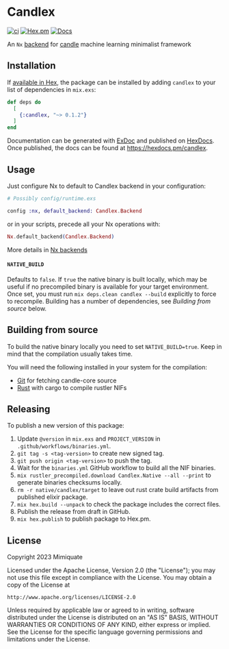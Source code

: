 # Candlex

[![ci](https://github.com/mimiquate/candlex/actions/workflows/ci.yml/badge.svg?branch=main)](https://github.com/mimiquate/candlex/actions?query=branch%3Amain)
[![Hex.pm](https://img.shields.io/hexpm/v/candlex.svg)](https://hex.pm/packages/candlex)
[![Docs](https://img.shields.io/badge/docs-gray.svg)](https://hexdocs.pm/candlex)

An `Nx` [backend](https://hexdocs.pm/nx/Nx.html#module-backends) for [candle](https://huggingface.github.io/candle) machine learning minimalist framework

## Installation

If [available in Hex](https://hex.pm/docs/publish), the package can be installed
by adding `candlex` to your list of dependencies in `mix.exs`:

```elixir
def deps do
  [
    {:candlex, "~> 0.1.2"}
  ]
end
```

Documentation can be generated with [ExDoc](https://github.com/elixir-lang/ex_doc)
and published on [HexDocs](https://hexdocs.pm). Once published, the docs can
be found at <https://hexdocs.pm/candlex>.

## Usage

Just configure Nx to default to Candlex backend in your configuration:

```elixir
# Possibly config/runtime.exs

config :nx, default_backend: Candlex.Backend
```

or in your scripts, precede all your Nx operations with:

```elixir
Nx.default_backend(Candlex.Backend)
```

More details in [Nx backends](https://hexdocs.pm/nx/Nx.html#module-backends)

#### `NATIVE_BUILD`

Defaults to `false`. If `true` the native binary is built locally, which may be useful
if no precompiled binary is available for your target environment. Once set, you
must run `mix deps.clean candlex --build` explicitly to force to recompile.
Building has a number of dependencies, see *Building from source* below.

## Building from source

To build the native binary locally you need to set `NATIVE_BUILD=true`.
Keep in mind that the compilation usually takes time.

You will need the following installed in your system for the compilation:

  * [Git](https://git-scm.com) for fetching candle-core source
  * [Rust](https://www.rust-lang.org) with cargo to compile rustler NIFs

## Releasing

To publish a new version of this package:

1. Update `@version` in `mix.exs` and `PROJECT_VERSION` in `.github/workflows/binaries.yml`.
1. `git tag -s <tag-version>` to create new signed tag.
1. `git push origin <tag-version>` to push the tag.
1. Wait for the `binaries.yml` GitHub workflow to build all the NIF binaries.
1. `mix rustler_precompiled.download Candlex.Native --all --print` to generate binaries checksums locally.
1. `rm -r native/candlex/target` to leave out rust crate build artifacts from published elixir package.
1. `mix hex.build --unpack` to check the package includes the correct files.
1. Publish the release from draft in GitHub.
1. `mix hex.publish` to publish package to Hex.pm.

## License

Copyright 2023 Mimiquate

Licensed under the Apache License, Version 2.0 (the "License");
you may not use this file except in compliance with the License.
You may obtain a copy of the License at

    http://www.apache.org/licenses/LICENSE-2.0

Unless required by applicable law or agreed to in writing, software
distributed under the License is distributed on an "AS IS" BASIS,
WITHOUT WARRANTIES OR CONDITIONS OF ANY KIND, either express or implied.
See the License for the specific language governing permissions and
limitations under the License.
